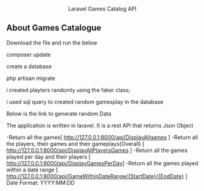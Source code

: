 <p align="center">Laravel Games Catalog API</p>

## About Games Catalogue

Download the file and run the below

composer update

create a database

php artisan migrate


i created playters randomly using the faker class;

i used sql query to created random gamesplay in the database 

Below is the link to generate random Data




The application is written in laravel. It is a rest APi that returns Json Object

-Return all the games[ http://127.0.0.1:8000/api/DisplayAllgames ]
-Return all the players, their games and their gameplays(Overall) [ http://127.0.0.1:8000/api/DisplayAllPlayersGames ]
-Return all the games played per day and their players [ http://127.0.0.1:8000/api/DisplayGamesPerDay]
-Return all the games played within a date range [ http://127.0.0.1:8000/api/GameWithinDateRange/{StartDate}/{EndDate} ] Date Format: YYYY:MM:DD

